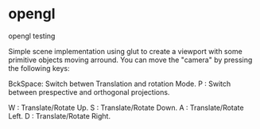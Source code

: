 opengl
======

opengl testing

Simple scene implementation using glut to create a viewport with some primitive objects moving arround.
You can move the "camera" by pressing the following keys:

BckSpace: Switch betwen Translation and rotation Mode.
P       : Switch between prespective and orthogonal projections.

W       : Translate/Rotate Up.
S       : Translate/Rotate Down.
A       : Translate/Rotate Left.
D       : Translate/Rotate Right.
